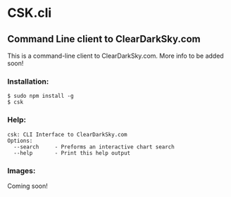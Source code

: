 # CSK.cli
## Command Line client to ClearDarkSky.com

This is a command-line client to ClearDarkSky.com. More info to be added soon!

### Installation:

```
$ sudo npm install -g
$ csk
```

### Help:

```
csk: CLI Interface to ClearDarkSky.com
Options:
  --search     - Preforms an interactive chart search
  --help       - Print this help output
```

### Images:

Coming soon!
